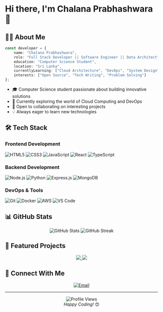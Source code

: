 # Hi there, I'm Chalana Prabhashwara 👋

## 👨‍💻 About Me

```typescript
const developer = {
    name: "Chalana Prabhashwara",
    role: "Full Stack Developer || Software Engineer || Data Architect",
    education: "Computer Science Student",
    location: "Sri Lanka",
    currentlyLearning: ["Cloud Architecture", "DevOps", "System Design"],
    interests: ["Open Source", "Tech Writing", "Problem Solving"]
};
```

- 🎓 Computer Science student passionate about building innovative solutions
- 🚀 Currently exploring the world of Cloud Computing and DevOps
- 🤝 Open to collaborating on interesting projects
- 💡 Always eager to learn new technologies

## 🛠️ Tech Stack

### Frontend Development
![HTML5](https://img.shields.io/badge/-HTML5-E34F26?style=flat-square&logo=html5&logoColor=white)
![CSS3](https://img.shields.io/badge/-CSS3-1572B6?style=flat-square&logo=css3)
![JavaScript](https://img.shields.io/badge/-JavaScript-F7DF1E?style=flat-square&logo=javascript&logoColor=black)
![React](https://img.shields.io/badge/-React-61DAFB?style=flat-square&logo=react&logoColor=black)
![TypeScript](https://img.shields.io/badge/-TypeScript-3178C6?style=flat-square&logo=typescript&logoColor=white)

### Backend Development
![Node.js](https://img.shields.io/badge/-Node.js-339933?style=flat-square&logo=node.js&logoColor=white)
![Python](https://img.shields.io/badge/-Python-3776AB?style=flat-square&logo=python&logoColor=white)
![Express.js](https://img.shields.io/badge/-Express.js-000000?style=flat-square&logo=express)
![MongoDB](https://img.shields.io/badge/-MongoDB-47A248?style=flat-square&logo=mongodb&logoColor=white)

### DevOps & Tools
![Git](https://img.shields.io/badge/-Git-F05032?style=flat-square&logo=git&logoColor=white)
![Docker](https://img.shields.io/badge/-Docker-2496ED?style=flat-square&logo=docker&logoColor=white)
![AWS](https://img.shields.io/badge/-AWS-232F3E?style=flat-square&logo=amazon-aws)
![VS Code](https://img.shields.io/badge/-VS%20Code-007ACC?style=flat-square&logo=visual-studio-code)

## 📊 GitHub Stats

<div align="center">
  <img src="https://github-readme-stats.vercel.app/api?username=GMchalana&show_icons=true&theme=dark" alt="GitHub Stats" />
  <img src="https://github-readme-streak-stats.herokuapp.com/?user=GMchalana&theme=dark" alt="GitHub Streak" />
</div>

## 🌟 Featured Projects

<div align="center">
  <a href="https://github.com/GMchalana/portfolio">
    <img src="https://github-readme-stats.vercel.app/api/pin/?username=GMchalana&repo=portfolio&theme=dark" />
  </a>
  <a href="https://github.com/GMchalana/HugsForBugs">
    <img src="https://github-readme-stats.vercel.app/api/pin/?username=GMchalana&repo=HugsForBugs&theme=dark" />
  </a>
</div>

## 🤝 Connect With Me

<div align="center">
  <a href="mailto:chalana.prabhashwara@example.com">
    <img src="https://img.shields.io/badge/Email-D14836?style=for-the-badge&logo=gmail&logoColor=white" alt="Email" />
  </a>
</div>

---

<div align="center">
  <img src="https://komarev.com/ghpvc/?username=GMchalana&color=blueviolet" alt="Profile Views" />
  <br />
  <i>Happy Coding!</i> 😊
</div>
